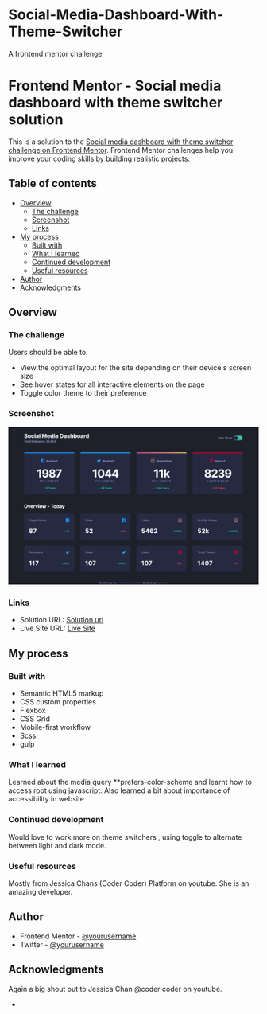 # Social-Media-Dashboard-With-Theme-Switcher

A frontend mentor challenge

# Frontend Mentor - Social media dashboard with theme switcher solution

This is a solution to the [Social media dashboard with theme switcher challenge on Frontend Mentor](https://www.frontendmentor.io/challenges/social-media-dashboard-with-theme-switcher-6oY8ozp_H). Frontend Mentor challenges help you improve your coding skills by building realistic projects.

## Table of contents

- [Overview](#overview)
  - [The challenge](#the-challenge)
  - [Screenshot](#screenshot)
  - [Links](#links)
- [My process](#my-process)
  - [Built with](#built-with)
  - [What I learned](#what-i-learned)
  - [Continued development](#continued-development)
  - [Useful resources](#useful-resources)
- [Author](#author)
- [Acknowledgments](#acknowledgments)

## Overview

### The challenge

Users should be able to:

- View the optimal layout for the site depending on their device's screen size
- See hover states for all interactive elements on the page
- Toggle color theme to their preference

### Screenshot

![image](./images/screenshot.png)

### Links

- Solution URL: [Solution url](https://github.com/talentlessDeveloper/Social-Media-Dashboard-With-Theme-Switcher/)
- Live Site URL: [Live Site](https://talentlessdeveloper.github.io/Social-Media-Dashboard-With-Theme-Switcher/)

## My process

### Built with

- Semantic HTML5 markup
- CSS custom properties
- Flexbox
- CSS Grid
- Mobile-first workflow
- Scss
- gulp

### What I learned

Learned about the media query \*\*prefers-color-scheme and learnt how to access root using javascript. Also learned a bit about importance of accessibility in website

### Continued development

Would love to work more on theme switchers , using toggle to alternate between light and dark mode.

### Useful resources

Mostly from Jessica Chans (Coder Coder) Platform on youtube. She is an amazing developer.

## Author

- Frontend Mentor - [@yourusername](https://www.frontendmentor.io/profile/talentlessDeveloper)
- Twitter - [@yourusername](https://www.twitter.com/kcreeem)

## Acknowledgments

Again a big shout out to Jessica Chan @coder coder on youtube.

-
